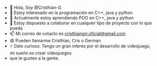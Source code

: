 - 👋 Hola, Soy @Cristhian-G
- 👀 Estoy interesado en la programación en C++, java y python 
- 🌱 Actualmente estoy aprendiendo POO en C++, java y python 
- 💞️ Estoy dispuesto a colaborar en cualquier tipo de proyecto con lo que pueda 
- 📫 Mi correo de cotacto es cristhiangrr.oficial@gmail.com 
- 😄 Pueden llamarme Cristhian, Cris o German 
- ⚡ Dato curioso: Tengo un gran interes por el desarrollo de videojuego, mi sueño es crear videojuegos
- que le gusten a la gente.

<!---
Cristhian-G/Cristhian-G is a ✨ special ✨ repository because its `README.md` (this file) appears on your GitHub profile.
You can click the Preview link to take a look at your changes.
--->
